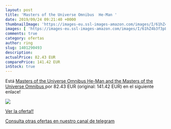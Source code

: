 ```yaml
---
layout: post
title: 'Masters of the Universe Omnibus  He-Man '
date: 2019/09/24 09:21:40 +0000
thumbnailImage: 'https://images-eu.ssl-images-amazon.com/images/I/61hZ4b3f3pL._SL200_.jpg'
images: [ 'https://images-eu.ssl-images-amazon.com/images/I/61hZ4b3f3pL._SL200_.jpg' ]
comments: true
category: ofertas
author: ring
slug: 1401290493
description:
actualPrice: 82.43 EUR
comparePrice: 141.42 EUR
inStock: true
---
```


Está [Masters of the Universe Omnibus  He-Man and the Masters of the Universe Omnibus ](https://www.amazon.com/dp/1401290493/?tag=redken08-20) por 82.43 EUR (original: 141.42 EUR) en el siguiente enlace!

[![](https://images-eu.ssl-images-amazon.com/images/I/61hZ4b3f3pL._SL200_.jpg)](https://www.amazon.com/dp/1401290493/?tag=redken08-20)

[Ver la oferta!!](https://www.amazon.com/dp/1401290493/?tag=redken08-20)

[Consulta otras ofertas en nuestro canal de telegram](https://t.me/s/ofertas25)
